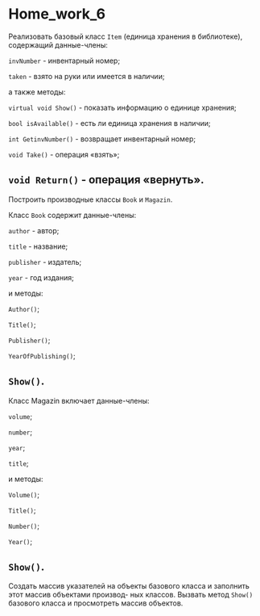# Home_work_6
Реализовать базовый класс `Item` (единица хранения в библиотеке), содержащий данные-члены: 

`invNumber` - инвентарный номер;

`taken` - взято на руки или имеется в наличии;

а также методы:

`virtual void Show()` - показать информацию о единице хранения;

`bool isAvailable()` - есть ли единица хранения в наличии;

`int GetinvNumber()` - возвращает инвентарный номер;

`void Take()` - операция «взять»;

`void Return()` - операция «вернуть».
---

Построить производные классы `Book` и `Magazin`. 

Класс `Book` содержит данные-члены: 

`author` - автор; 

`title` - название; 

`publisher` - издатель; 

`year` - год издания;

и методы: 

`Author()`;

`Title()`;

`Publisher()`; 

`YearOfPublishing()`; 

`Show()`.
---

Класс Magazin включает данные-члены: 

`volume`;

`number`;

`year`;

`title`; 

и методы: 

`Volume()`;

`Title()`;

`Number()`;

`Year()`;

`Show()`.
---
Создать массив указателей на объекты базового класса и заполнить этот массив объектами производ-
ных классов. Вызвать метод `Show()` базового класса и просмотреть массив объектов.
